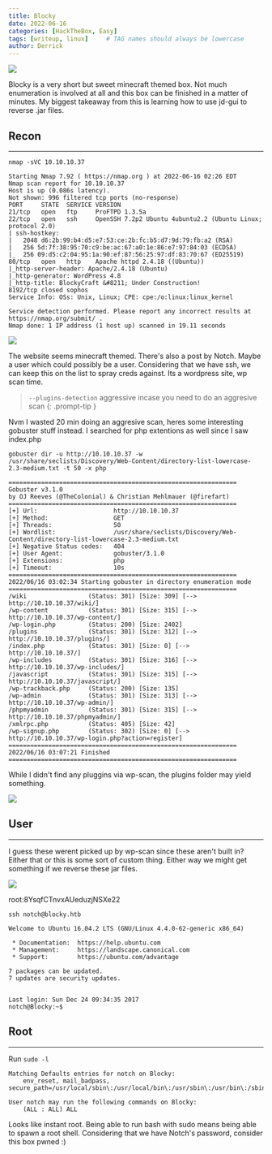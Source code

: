 ```yaml
---
title: Blocky
date: 2022-06-16 
categories: [HackTheBox, Easy]
tags: [writeup, linux]     # TAG names should always be lowercase
author: Derrick
---
```


![](https://i.imgur.com/DFx057q.png)

Blocky is a very short but sweet minecraft themed box. Not much enumeration is involved at all and this box can be finished in a matter of minutes. My biggest takeaway from this is learning how to use jd-gui to reverse .jar files.

## Recon
---
`nmap -sVC 10.10.10.37`
```
Starting Nmap 7.92 ( https://nmap.org ) at 2022-06-16 02:26 EDT
Nmap scan report for 10.10.10.37
Host is up (0.086s latency).
Not shown: 996 filtered tcp ports (no-response)
PORT     STATE  SERVICE VERSION
21/tcp   open   ftp     ProFTPD 1.3.5a
22/tcp   open   ssh     OpenSSH 7.2p2 Ubuntu 4ubuntu2.2 (Ubuntu Linux; protocol 2.0)
| ssh-hostkey: 
|   2048 d6:2b:99:b4:d5:e7:53:ce:2b:fc:b5:d7:9d:79:fb:a2 (RSA)
|   256 5d:7f:38:95:70:c9:be:ac:67:a0:1e:86:e7:97:84:03 (ECDSA)
|_  256 09:d5:c2:04:95:1a:90:ef:87:56:25:97:df:83:70:67 (ED25519)
80/tcp   open   http    Apache httpd 2.4.18 ((Ubuntu))
|_http-server-header: Apache/2.4.18 (Ubuntu)
|_http-generator: WordPress 4.8
|_http-title: BlockyCraft &#8211; Under Construction!
8192/tcp closed sophos
Service Info: OSs: Unix, Linux; CPE: cpe:/o:linux:linux_kernel

Service detection performed. Please report any incorrect results at https://nmap.org/submit/ .
Nmap done: 1 IP address (1 host up) scanned in 19.11 seconds
```
![](https://i.imgur.com/fVr9Gvp.jpg)

The website seems minecraft themed. There's also a post by Notch. Maybe a user which could possibly be a user. Considering that we have ssh, we can keep this on the list to spray creds against. Its a wordpress site, wp scan time. 


> `--plugins-detection` aggressive incase you need to do an aggresive scan
{: .prompt-tip }

Nvm I wasted 20 min doing an aggresive scan, heres some interesting gobuster stuff instead. I searched for php extentions as well since I saw index.php

`gobuster dir -u http://10.10.10.37 -w /usr/share/seclists/Discovery/Web-Content/directory-list-lowercase-2.3-medium.txt -t 50 -x php`
```  
===============================================================
Gobuster v3.1.0
by OJ Reeves (@TheColonial) & Christian Mehlmauer (@firefart)
===============================================================
[+] Url:                     http://10.10.10.37
[+] Method:                  GET
[+] Threads:                 50
[+] Wordlist:                /usr/share/seclists/Discovery/Web-Content/directory-list-lowercase-2.3-medium.txt
[+] Negative Status codes:   404
[+] User Agent:              gobuster/3.1.0
[+] Extensions:              php
[+] Timeout:                 10s
===============================================================
2022/06/16 03:02:34 Starting gobuster in directory enumeration mode
===============================================================
/wiki                 (Status: 301) [Size: 309] [--> http://10.10.10.37/wiki/]
/wp-content           (Status: 301) [Size: 315] [--> http://10.10.10.37/wp-content/]
/wp-login.php         (Status: 200) [Size: 2402]                                    
/plugins              (Status: 301) [Size: 312] [--> http://10.10.10.37/plugins/]   
/index.php            (Status: 301) [Size: 0] [--> http://10.10.10.37/]             
/wp-includes          (Status: 301) [Size: 316] [--> http://10.10.10.37/wp-includes/]
/javascript           (Status: 301) [Size: 315] [--> http://10.10.10.37/javascript/] 
/wp-trackback.php     (Status: 200) [Size: 135]                                      
/wp-admin             (Status: 301) [Size: 313] [--> http://10.10.10.37/wp-admin/]   
/phpmyadmin           (Status: 301) [Size: 315] [--> http://10.10.10.37/phpmyadmin/] 
/xmlrpc.php           (Status: 405) [Size: 42]                                       
/wp-signup.php        (Status: 302) [Size: 0] [--> http://10.10.10.37/wp-login.php?action=register]                                            
===============================================================
2022/06/16 03:07:21 Finished
===============================================================
```

While I didn't find any pluggins via wp-scan, the plugins folder may yield something.


![](https://i.imgur.com/XbmcYTs.png)
    

## User
---
I guess these werent picked up by wp-scan since these aren't built in? Either that or this is some sort of custom thing. Either way we might get something if we reverse these jar files.

![](https://i.imgur.com/pfurEQO.png)


root:8YsqfCTnvxAUeduzjNSXe22

`ssh notch@blocky.htb`
``` 
Welcome to Ubuntu 16.04.2 LTS (GNU/Linux 4.4.0-62-generic x86_64)

 * Documentation:  https://help.ubuntu.com
 * Management:     https://landscape.canonical.com
 * Support:        https://ubuntu.com/advantage

7 packages can be updated.
7 updates are security updates.


Last login: Sun Dec 24 09:34:35 2017
notch@Blocky:~$
```

## Root
---
Run `sudo -l`
``` 
Matching Defaults entries for notch on Blocky:
    env_reset, mail_badpass, secure_path=/usr/local/sbin\:/usr/local/bin\:/usr/sbin\:/usr/bin\:/sbin\:/bin\:/snap/bin

User notch may run the following commands on Blocky:
    (ALL : ALL) ALL
```
Looks like instant root. Being able to run bash with sudo means being able to spawn a root shell. Considering that we have Notch's password, consider this box pwned :)